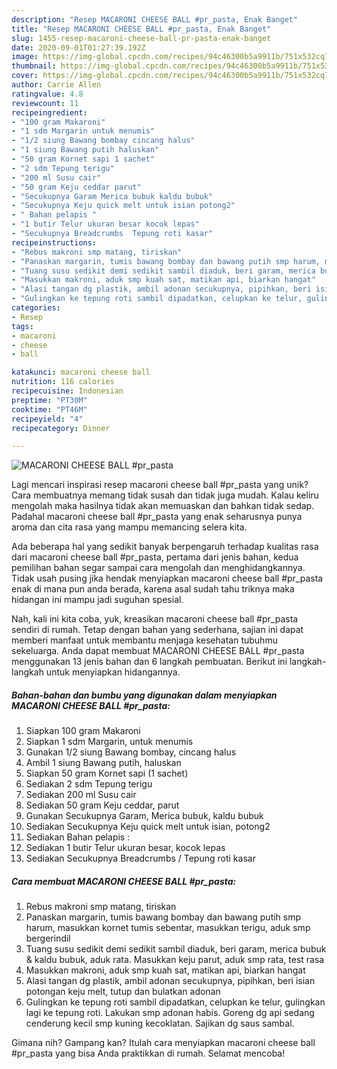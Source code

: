 ```yaml
---
description: "Resep MACARONI CHEESE BALL #pr_pasta, Enak Banget"
title: "Resep MACARONI CHEESE BALL #pr_pasta, Enak Banget"
slug: 1455-resep-macaroni-cheese-ball-pr-pasta-enak-banget
date: 2020-09-01T01:27:39.192Z
image: https://img-global.cpcdn.com/recipes/94c46300b5a9911b/751x532cq70/macaroni-cheese-ball-pr_pasta-foto-resep-utama.jpg
thumbnail: https://img-global.cpcdn.com/recipes/94c46300b5a9911b/751x532cq70/macaroni-cheese-ball-pr_pasta-foto-resep-utama.jpg
cover: https://img-global.cpcdn.com/recipes/94c46300b5a9911b/751x532cq70/macaroni-cheese-ball-pr_pasta-foto-resep-utama.jpg
author: Carrie Allen
ratingvalue: 4.8
reviewcount: 11
recipeingredient:
- "100 gram Makaroni"
- "1 sdm Margarin untuk menumis"
- "1/2 siung Bawang bombay cincang halus"
- "1 siung Bawang putih haluskan"
- "50 gram Kornet sapi 1 sachet"
- "2 sdm Tepung terigu"
- "200 ml Susu cair"
- "50 gram Keju ceddar parut"
- "Secukupnya Garam Merica bubuk kaldu bubuk"
- "Secukupnya Keju quick melt untuk isian potong2"
- " Bahan pelapis "
- "1 butir Telur ukuran besar kocok lepas"
- "Secukupnya Breadcrumbs  Tepung roti kasar"
recipeinstructions:
- "Rebus makroni smp matang, tiriskan"
- "Panaskan margarin, tumis bawang bombay dan bawang putih smp harum, masukkan kornet tumis sebentar, masukkan terigu, aduk smp bergerindil"
- "Tuang susu sedikit demi sedikit sambil diaduk, beri garam, merica bubuk &amp; kaldu bubuk, aduk rata. Masukkan keju parut, aduk smp rata, test rasa"
- "Masukkan makroni, aduk smp kuah sat, matikan api, biarkan hangat"
- "Alasi tangan dg plastik, ambil adonan secukupnya, pipihkan, beri isian potongan keju melt, tutup dan bulatkan adonan"
- "Gulingkan ke tepung roti sambil dipadatkan, celupkan ke telur, gulingkan lagi ke tepung roti. Lakukan smp adonan habis. Goreng dg api sedang cenderung kecil smp kuning kecoklatan. Sajikan dg saus sambal."
categories:
- Resep
tags:
- macaroni
- cheese
- ball

katakunci: macaroni cheese ball 
nutrition: 116 calories
recipecuisine: Indonesian
preptime: "PT30M"
cooktime: "PT46M"
recipeyield: "4"
recipecategory: Dinner

---
```



![MACARONI CHEESE BALL #pr_pasta](https://img-global.cpcdn.com/recipes/94c46300b5a9911b/751x532cq70/macaroni-cheese-ball-pr_pasta-foto-resep-utama.jpg)

Lagi mencari inspirasi resep macaroni cheese ball #pr_pasta yang unik? Cara membuatnya memang tidak susah dan tidak juga mudah. Kalau keliru mengolah maka hasilnya tidak akan memuaskan dan bahkan tidak sedap. Padahal macaroni cheese ball #pr_pasta yang enak seharusnya punya aroma dan cita rasa yang mampu memancing selera kita.



Ada beberapa hal yang sedikit banyak berpengaruh terhadap kualitas rasa dari macaroni cheese ball #pr_pasta, pertama dari jenis bahan, kedua pemilihan bahan segar sampai cara mengolah dan menghidangkannya. Tidak usah pusing jika hendak menyiapkan macaroni cheese ball #pr_pasta enak di mana pun anda berada, karena asal sudah tahu triknya maka hidangan ini mampu jadi suguhan spesial.


Nah, kali ini kita coba, yuk, kreasikan macaroni cheese ball #pr_pasta sendiri di rumah. Tetap dengan bahan yang sederhana, sajian ini dapat memberi manfaat untuk membantu menjaga kesehatan tubuhmu sekeluarga. Anda dapat membuat MACARONI CHEESE BALL #pr_pasta menggunakan 13 jenis bahan dan 6 langkah pembuatan. Berikut ini langkah-langkah untuk menyiapkan hidangannya.

<!--inarticleads1-->

##### Bahan-bahan dan bumbu yang digunakan dalam menyiapkan MACARONI CHEESE BALL #pr_pasta:

1. Siapkan 100 gram Makaroni
1. Siapkan 1 sdm Margarin, untuk menumis
1. Gunakan 1/2 siung Bawang bombay, cincang halus
1. Ambil 1 siung Bawang putih, haluskan
1. Siapkan 50 gram Kornet sapi (1 sachet)
1. Sediakan 2 sdm Tepung terigu
1. Sediakan 200 ml Susu cair
1. Sediakan 50 gram Keju ceddar, parut
1. Gunakan Secukupnya Garam, Merica bubuk, kaldu bubuk
1. Sediakan Secukupnya Keju quick melt untuk isian, potong2
1. Sediakan  Bahan pelapis :
1. Sediakan 1 butir Telur ukuran besar, kocok lepas
1. Sediakan Secukupnya Breadcrumbs / Tepung roti kasar




<!--inarticleads2-->

##### Cara membuat MACARONI CHEESE BALL #pr_pasta:

1. Rebus makroni smp matang, tiriskan
1. Panaskan margarin, tumis bawang bombay dan bawang putih smp harum, masukkan kornet tumis sebentar, masukkan terigu, aduk smp bergerindil
1. Tuang susu sedikit demi sedikit sambil diaduk, beri garam, merica bubuk &amp; kaldu bubuk, aduk rata. Masukkan keju parut, aduk smp rata, test rasa
1. Masukkan makroni, aduk smp kuah sat, matikan api, biarkan hangat
1. Alasi tangan dg plastik, ambil adonan secukupnya, pipihkan, beri isian potongan keju melt, tutup dan bulatkan adonan
1. Gulingkan ke tepung roti sambil dipadatkan, celupkan ke telur, gulingkan lagi ke tepung roti. Lakukan smp adonan habis. Goreng dg api sedang cenderung kecil smp kuning kecoklatan. Sajikan dg saus sambal.




Gimana nih? Gampang kan? Itulah cara menyiapkan macaroni cheese ball #pr_pasta yang bisa Anda praktikkan di rumah. Selamat mencoba!
